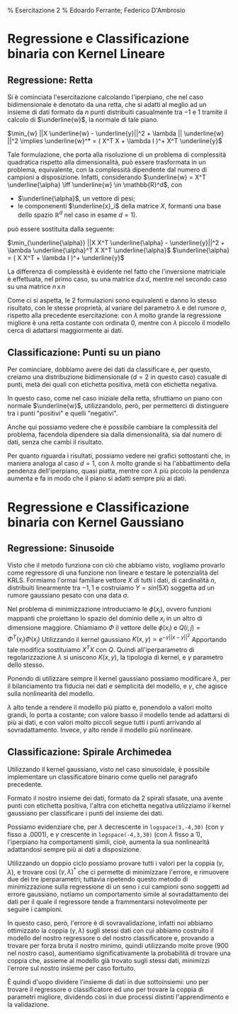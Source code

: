 ﻿% Esercitazione 2
% Edoardo Ferrante; Federico D'Ambrosio

# Regressione e Classificazione binaria con Kernel Lineare

## Regressione: Retta
Si è cominciata l'esercitazione calcolando l'iperpiano, che nel caso bidimensionale è denotato da una retta, che si adatti al meglio ad un insieme di dati formato da $n$ punti distribuiti casualmente tra $-1$ e $1$ tramite il calcolo di $\underline{w}$, la normale di tale piano.

$\min_{w} ||X \underline{w} - \underline{y}||^2 + \lambda || \underline{w} ||^2 \implies \underline{w}^* = ( X^T X + \lambda I )^+ X^T \underline{y}$

Tale formulazione, che porta alla risoluzione di un problema di complessità quadratica rispetto alla dimensionalità, può essere trasformata in un problema, equivalente, con la complessità dipendente dal numero di campioni a disposizione.
Infatti, considerando $\underline{w} = X^T \underline{\alpha} \iff \underline{w} \in \mathbb{R}^d$, con 

 - $\underline{\alpha}$, un vettore di pesi;
 - le componenenti $\underline{x}_i$ della matrice $X$, formanti una base dello spazio $\mathbb{R}^d$ nel caso in esame $d=1$). 
 
può essere sostituita dalla seguente:


$\min_{\underline{\alpha}} ||X X^T \underline{\alpha} - \underline{y}||^2 + \lambda \underline{\alpha}^T X X^T \underline{\alpha}$
$\underline{\alpha} = ( X X^T + \lambda I )^+ \underline{y}$

La differenza di complessità è evidente nel fatto che l'inversione matriciale è effettuata, nel primo caso, su una matrice $d\,\text{x}\, d$, mentre nel secondo caso su una matrice $n\, \text{x}\, n$

Come ci si aspetta, le 2 formulazioni sono equivalenti e danno lo stesso risultato, con le stesse proprietà, al variare del parametro $\lambda$ e del rumore $\sigma$, rispetto alla precedente esercitazione: con $\lambda$ molto grande la regressione migliore è una retta costante con ordinata $0$, mentre con $\lambda$ piccolo il modello cerca di adattarsi maggiormente ai dati.

## Classificazione: Punti su un piano

Per cominciare, dobbiamo avere dei dati da classificare e, per questo, creiamo una distribuzione bidimensionale ($d=2$ in questo caso) casuale di punti, metà dei quali con etichetta positiva, metà con etichetta negativa.

In questo caso, come nel caso iniziale della retta, sfruttiamo un piano con normale $\underline{w}$, utilizzandolo, però, per permetterci di distinguere tra i punti "positivi" e quelli "negativi".

Anche qui possiamo vedere che è possibile cambiare la complessità del problema, facendola dipendere sia dalla dimensionalità, sia dal numero di dati, senza che cambi il risultato.

Per quanto riguarda i risultati, possiamo vedere nei grafici sottostanti che, in maniera analoga al caso $d=1$, con $\lambda$ molto grande si ha l'abbattimento della pendenza dell'iperpiano, quasi piatta, mentre con $\lambda$ più piccolo la pendenza aumenta e fa in modo che il piano si adatti sempre più ai dati.

# Regressione e Classificazione binaria con Kernel Gaussiano

## Regressione: Sinusoide

Visto che il metodo funziona con ciò che abbiamo visto, vogliamo provarlo come regressore di una funzione non lineare e testare le potenzialità del $\text{KRLS}$.
Formiamo l'ormai familiare vettore $X$ di tutti i dati, di cardinalità $n$, distribuiti linearmente tra $-1,1$ e costruiamo $Y = sin(5X)$ soggetta ad un rumore gaussiano pesato con una data $\sigma$.

Nel problema di minimizzazione introduciamo le $\phi(x_i)$, ovvero funzioni mappanti che proiettano lo spazio del dominio delle $x_i$ in un altro di dimensione maggiore.
Chiamiamo $\Phi$ il vettore delle $\phi(x_i)$ e $Q(i,j) = \Phi^T(x_i)\Phi(x_j)$
Utilizzando il kernel gaussiano $K(x,y) = e^{-\gamma||x - y||^2}$
Apportando tale modifica sostituiamo $X^TX$ con $Q$.
Quindi all'iperparametro di regolarizzazione $\lambda$ si uniscono $K(x,y)$, la tipologia di kernel, e $\gamma$ parametro dello stesso.

Ponendo di utilizzare sempre il kernel gaussiano possiamo modificare $\lambda$, per il bilanciamento tra fiducia nei dati e semplicità del modello, e $\gamma$, che agisce sulla nonlinearità del modello.

$\lambda$ alto tende a rendere il modello più piatto e, ponendolo a valori molto grandi, lo porta a costante; con valore basso il modello tende ad adattarsi di più ai dati, e con valori molto piccoli segue tutti i punti arrivando al sovradattamento.
Invece, $\gamma$ alto rende il modello più nonlineare.

## Classificazione: Spirale Archimedea

Utilizzando il kernel gaussiano, visto nel caso sinusoidale, è possibile implementare un classificatore binario come quello nel paragrafo precedente.

Formato il nostro insieme dei dati, formato da 2 spirali sfasate, una avente punti con etichetta positiva, l'altra con etichetta negativa utilizziamo il kernel gaussiano per classificare i punti del insieme dei dati.

Possiamo evidenziare che, per $\lambda$ decrescente in ```logspace(3,-4,30)``` (con $\gamma$ fisso a $.0001$), e $\gamma$ crescente in ```logspace(-4,3,30)``` (con $\lambda$ fisso a $1$), l'iperpiano ha comportamenti simili, cioè, aumenta la sua nonlinearità adattandosi sempre più ai dati a disposizione.

Utilizzando un doppio ciclo possiamo provare tutti i valori per la coppia $(\gamma,\lambda)$, e trovare così $(\gamma,\lambda)^*$ che ci permette di minimizzare l'errore, e rimuovere due dei tre iperparametri; tuttavia ripetendo questo metodo di minimizzazione sulla regressione di un seno i cui campioni sono soggetti ad errore gaussiano, notiamo un comportamento simile al sovradattamento dei dati per il quale il regressore tende a frammentarsi notevolmente per seguire i campioni.

In questo caso, però, l'errore è di sovravalidazione, infatti noi abbiamo ottimizzato la coppia $(\gamma,\lambda)$ sugli stessi dati con cui abbiamo costruito il modello del nostro regressore o del nostro classificatore e, provando a trovare per forza bruta il nostro minimo, quindi utilizzando molte prove (900 nel nostro caso), aumentiamo significativamente la probabilità di trovare una coppia che, assieme al modello già trovato sugli stessi dati, minimizzi l'errore sul nostro insieme per caso fortuito.

È quindi d'uopo dividere l'insieme di dati in due sottoinsiemi: uno per trovare il regressore o classificatore ed uno per trovare la coppia di parametri migliore, dividendo così in due processi distinti l'apprendimento e la validazione.





